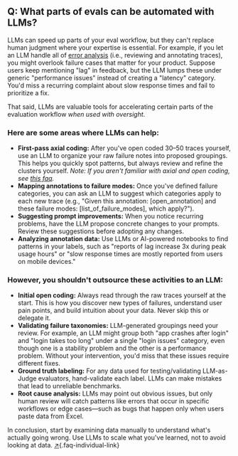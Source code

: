 ## Q: What parts of evals can be automated with LLMs?

LLMs can speed up parts of your eval workflow, but they can't replace human judgment where your expertise is essential. For example, if you let an LLM handle all of [error analysis](#q-why-is-error-analysis-so-important-in-llm-evals-and-how-is-it-performed) (i.e., reviewing and annotating traces), you might overlook failure cases that matter for your product. Suppose users keep mentioning "lag" in feedback, but the LLM lumps these under generic "performance issues" instead of creating a "latency" category. You'd miss a recurring complaint about slow response times and fail to prioritize a fix.

That said, LLMs are valuable tools for accelerating certain parts of the evaluation workflow *when used with oversight*. 

### Here are some areas where LLMs can help:

* **First-pass axial coding:** After you've open coded 30–50 traces yourself, use an LLM to organize your raw failure notes into proposed groupings. This helps you quickly spot patterns, but always review and refine the clusters yourself.  _Note: If you aren't familiar with axial and open coding, see [this faq](#q-why-is-error-analysis-so-important-in-llm-evals-and-how-is-it-performed)._
* **Mapping annotations to failure modes:** Once you've defined failure categories, you can ask an LLM to suggest which categories apply to each new trace (e.g., "Given this annotation: \[open\_annotation\] and these failure modes: \[list\_of\_failure\_modes\], which apply?").  
* **Suggesting prompt improvements:** When you notice recurring problems, have the LLM propose concrete changes to your prompts. Review these suggestions before adopting any changes.  
* **Analyzing annotation data:** Use LLMs or AI-powered notebooks to find patterns in your labels, such as "reports of lag increase 3x during peak usage hours" or "slow response times are mostly reported from users on mobile devices."

### However, you shouldn't outsource these activities to an LLM:

* **Initial open coding:** Always read through the raw traces yourself at the start. This is how you discover new types of failures, understand user pain points, and build intuition about your data. Never skip this or delegate it.  
* **Validating failure taxonomies:** LLM-generated groupings need your review. For example, an LLM might group both "app crashes after login" and "login takes too long" under a single "login issues" category, even though one is a stability problem and the other is a performance problem. Without your intervention, you'd miss that these issues require different fixes.  
* **Ground truth labeling:** For any data used for testing/validating LLM-as-Judge evaluators, hand-validate each label. LLMs can make mistakes that lead to unreliable benchmarks.  
* **Root cause analysis:** LLMs may point out obvious issues, but only human review will catch patterns like errors that occur in specific workflows or edge cases—such as bugs that happen only when users paste data from Excel.

In conclusion, start by examining data manually to understand what's actually going wrong. Use LLMs to scale what you've learned, not to avoid looking at data. [↗](#q-what-parts-of-evals-can-be-automated-with-llms){.faq-individual-link}